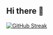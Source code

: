 ## Hi there 👋

[![GitHub Streak](https://streak-stats.demolab.com/?user=hassanzafarr-devv)](https://git.io/streak-stats)
